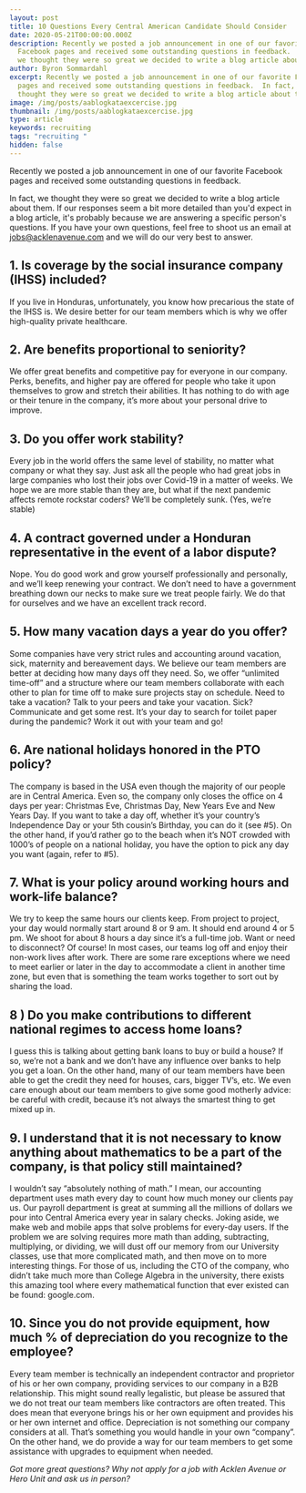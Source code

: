```yaml
---
layout: post
title: 10 Questions Every Central American Candidate Should Consider
date: 2020-05-21T00:00:00.000Z
description: Recently we posted a job announcement in one of our favorite
  Facebook pages and received some outstanding questions in feedback.  In fact,
  we thought they were so great we decided to write a blog article about them.
author: Byron Sommardahl
excerpt: Recently we posted a job announcement in one of our favorite Facebook
  pages and received some outstanding questions in feedback.  In fact, we
  thought they were so great we decided to write a blog article about them.
image: /img/posts/aablogkataexcercise.jpg
thumbnail: /img/posts/aablogkataexcercise.jpg
type: article
keywords: recruiting
tags: "recruiting "
hidden: false
---
```

Recently we posted a job announcement in one of our favorite Facebook pages and received some outstanding questions in feedback.

In fact, we thought they were so great we decided to write a blog article about them. If our responses seem a bit more detailed than you'd expect in a blog article, it's probably because we are answering a specific person's questions. If you have your own questions, feel free to shoot us an email at [jobs@acklenavenue.com](mailto:jobs@acklenavenue.com) and we will do our very best to answer.

## 1. Is coverage by the social insurance company (IHSS) included?

If you live in Honduras, unfortunately, you know how precarious the state of the IHSS is. We desire better for our team members which is why we offer high-quality private healthcare.

## 2. Are benefits proportional to seniority?

We offer great benefits and competitive pay for everyone in our company. Perks, benefits, and higher pay are offered for people who take it upon themselves to grow and stretch their abilities. It has nothing to do with age or their tenure in the company, it’s more about your personal drive to improve.

## 3. Do you offer work stability?

Every job in the world offers the same level of stability, no matter what company or what they say. Just ask all the people who had great jobs in large companies who lost their jobs over Covid-19 in a matter of weeks. We hope we are more stable than they are, but what if the next pandemic affects remote rockstar coders? We’ll be completely sunk. (Yes, we’re stable)

## 4. A contract governed under a Honduran representative in the event of a labor dispute?

Nope. You do good work and grow yourself professionally and personally, and we’ll keep renewing your contract. We don’t need to have a government breathing down our necks to make sure we treat people fairly. We do that for ourselves and we have an excellent track record.

## 5. How many vacation days a year do you offer?

Some companies have very strict rules and accounting around vacation, sick, maternity and bereavement days. We believe our team members are better at deciding how many days off they need. So, we offer “unlimited time-off” and a structure where our team members collaborate with each other to plan for time off to make sure projects stay on schedule. Need to take a vacation? Talk to your peers and take your vacation. Sick? Communicate and get some rest. It’s your day to search for toilet paper during the pandemic? Work it out with your team and go!

## 6. Are national holidays honored in the PTO policy?

The company is based in the USA even though the majority of our people are in Central America. Even so, the company only closes the office on 4 days per year: Christmas Eve, Christmas Day, New Years Eve and New Years Day. If you want to take a day off, whether it’s your country’s Independence Day or your 5th cousin’s Birthday, you can do it (see #5). On the other hand, if you’d rather go to the beach when it’s NOT crowded with 1000’s of people on a national holiday, you have the option to pick any day you want (again, refer to #5).

## 7. What is your policy around working hours and work-life balance?

We try to keep the same hours our clients keep. From project to project, your day would normally start around 8 or 9 am. It should end around 4 or 5 pm. We shoot for about 8 hours a day since it’s a full-time job. Want or need to disconnect? Of course! In most cases, our teams log off and enjoy their non-work lives after work. There are some rare exceptions where we need to meet earlier or later in the day to accommodate a client in another time zone, but even that is something the team works together to sort out by sharing the load.

## 8 ) Do you make contributions to different national regimes to access home loans?

I guess this is talking about getting bank loans to buy or build a house? If so, we’re not a bank and we don’t have any influence over banks to help you get a loan. On the other hand, many of our team members have been able to get the credit they need for houses, cars, bigger TV’s, etc. We even care enough about our team members to give some good motherly advice: be careful with credit, because it’s not always the smartest thing to get mixed up in.

## 9. I understand that it is not necessary to know anything about mathematics to be a part of the company, is that policy still maintained?

I wouldn’t say “absolutely nothing of math.” I mean, our accounting department uses math every day to count how much money our clients pay us. Our payroll department is great at summing all the millions of dollars we pour into Central America every year in salary checks. Joking aside, we make web and mobile apps that solve problems for every-day users. If the problem we are solving requires more math than adding, subtracting, multiplying, or dividing, we will dust off our memory from our University classes, use that more complicated math, and then move on to more interesting things. For those of us, including the CTO of the company, who didn’t take much more than College Algebra in the university, there exists this amazing tool where every mathematical function that ever existed can be found: google.com.

## 10. Since you do not provide equipment, how much % of depreciation do you recognize to the employee?

Every team member is technically an independent contractor and proprietor of his or her own company, providing services to our company in a B2B relationship. This might sound really legalistic, but please be assured that we do not treat our team members like contractors are often treated. This does mean that everyone brings his or her own equipment and provides his or her own internet and office. Depreciation is not something our company considers at all. That’s something you would handle in your own “company”. On the other hand, we do provide a way for our team members to get some assistance with upgrades to equipment when needed.

*Got more great questions? Why not apply for a job with Acklen Avenue or Hero Unit and ask us in person?*